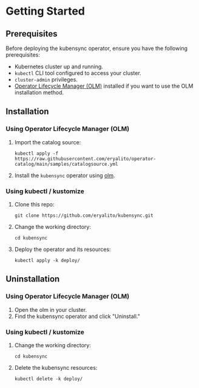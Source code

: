 # Getting Started

## Prerequisites

Before deploying the kubensync operator, ensure you have the following prerequisites:

- Kubernetes cluster up and running.
- `kubectl` CLI tool configured to access your cluster.
- `cluster-admin` privileges.
- [Operator Lifecycle Manager (OLM)](https://github.com/operator-framework/operator-lifecycle-manager) installed if you want to use the OLM installation method.

## Installation

### Using Operator Lifecycle Manager (OLM)

1. Import the catalog source:
    ``` { .bash }
    kubectl apply -f https://raw.githubusercontent.com/eryalito/operator-catalog/main/samples/catalogsource.yml
    ```
2. Install the `kubensync` operator using [olm](https://olm.operatorframework.io/docs/tasks/install-operator-with-olm/).

### Using kubectl / kustomize

1. Clone this repo:
    ```{ .bash } 
    git clone https://github.com/eryalito/kubensync.git
    ```
2. Change the working directory:
    ``` { .bash }
    cd kubensync
    ```
3. Deploy the operator and its resources:
    ``` { .bash }
    kubectl apply -k deploy/
    ```

## Uninstallation

### Using Operator Lifecycle Manager (OLM)
1. Open the olm in your cluster.
2. Find the kubensync operator and click "Uninstall."

### Using kubectl / kustomize
1. Change the working directory:
    ``` { .bash }
    cd kubensync
    ```
2. Delete the kubensync resources:
    ``` { .bash }
    kubectl delete -k deploy/
    ```